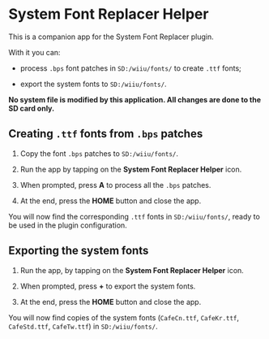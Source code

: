 # System Font Replacer Helper

This is a companion app for the System Font Replacer plugin.

With it you can:

  - process `.bps` font patches in `SD:/wiiu/fonts/` to create `.ttf` fonts;

  - export the system fonts to `SD:/wiiu/fonts/`.

**No system file is modified by this application. All changes are done to the SD card only.**


## Creating `.ttf` fonts from `.bps` patches

1. Copy the font `.bps` patches to `SD:/wiiu/fonts/`.

2. Run the app by tapping on the **System Font Replacer Helper** icon.

3. When prompted, press **A** to process all the `.bps` patches.

4. At the end, press the **HOME** button and close the app.

You will now find the corresponding `.ttf` fonts in `SD:/wiiu/fonts/`, ready to be used in
the plugin configuration.


## Exporting the system fonts

1. Run the app, by tapping on the **System Font Replacer Helper** icon.

2. When prompted, press **+** to export the system fonts.

3. At the end, press the **HOME** button and close the app.

You will now find copies of the system fonts (`CafeCn.ttf`, `CafeKr.ttf`, `CafeStd.ttf`,
`CafeTw.ttf`) in `SD:/wiiu/fonts/`.
